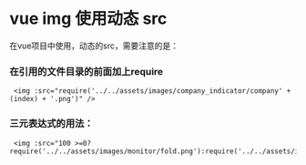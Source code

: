 # vue img 使用动态 src



在vue项目中使用，动态的src，需要注意的是：

###     在引用的文件目录的前面加上require



```
 <img :src="require('../../assets/images/company_indicator/company' + (index) + '.png')" />
```



### 三元表达式的用法：

```
 <img :src="100 >=0? require('../../assets/images/monitor/fold.png'):require('../../assets/images/monitor/unfold.png')"/>
```

